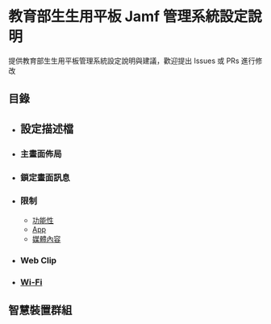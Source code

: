 # 教育部生生用平板 Jamf 管理系統設定說明

提供教育部生生用平板管理系統設定說明與建議，歡迎提出 Issues 或 PRs 進行修改

## 目錄

* ## 設定描述檔

* ### 主畫面佈局

* ### 鎖定畫面訊息

* ### 限制

  * [功能性](內容/設定描述檔/限制：功能性.md)
  * [App](內容/設定描述檔/限制：App.md)
  * [媒體內容](內容/設定描述檔/限制：媒體內容.md)

* ### Web Clip

* ### [Wi-Fi](內容/設定描述檔/Wi-Fi.md)

## 智慧裝置群組
